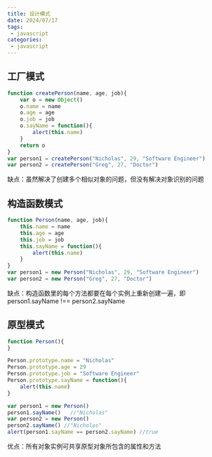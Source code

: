 ```yaml
---
title: 设计模式
date: 2024/07/17
tags:
 - javascript
categories:
 - javascript
---
```


## 工厂模式

```js
function createPerson(name, age, job){
    var o = new Object()
    o.name = name
    o.age = age
    o.job = job
    o.sayName = function(){
        alert(this.name)
    }
    return o 
}
var person1 = createPerson("Nicholas", 29, "Software Engineer")
var person2 = createPerson("Greg", 27, "Doctor")
```

缺点：虽然解决了创建多个相似对象的问题，但没有解决对象识别的问题

## 构造函数模式

```js
function Person(name, age, job){
    this.name = name
    this.age = age
    this.job = job
    this.sayName = function(){
        alert(this.name)
    }
}
var person1 = new Person("Nicholas", 29, "Software Engineer")
var person2 = new Person("Greg", 27, "Doctor")
```

缺点：构造函数里的每个方法都要在每个实例上重新创建一遍，即person1.sayName !== person2.sayName

## 原型模式

```js
function Person(){
}

Person.prototype.name = "Nicholas"
Person.prototype.age = 29
Person.prototype.job = "Software Engineer"
Person.prototype.sayName = function(){
    alert(this.name)
}

var person1 = new Person()
person1.sayName()   //"Nicholas"
var person2 = new Person()
person2.sayName() //"Nicholas"
alert(person1.sayName == person2.sayName) //true
```

优点：所有对象实例可共享原型对象所包含的属性和方法